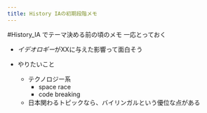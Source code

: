 ```yaml
---
title: History IAの初期段階メモ
---
```


\#History_IA でテーマ決める前の頃のメモ
一応とっておく

* *イデオロギー*がXXに与えた影響って面白そう

* やりたいこと
  
  * テクノロジー系
    * space race
    * code breaking
  * 日本関わるトピックなら、バイリンガルという優位な点がある
